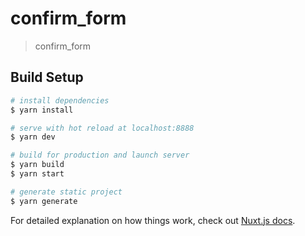 # confirm_form

> confirm_form 

## Build Setup

```bash
# install dependencies
$ yarn install

# serve with hot reload at localhost:8888
$ yarn dev

# build for production and launch server
$ yarn build
$ yarn start

# generate static project
$ yarn generate
```

For detailed explanation on how things work, check out [Nuxt.js docs](https://nuxtjs.org).
